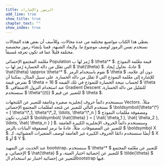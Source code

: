 ```yaml
---
title: الرموز والإشارات
add_line: true
show_title: true
chapter_text: ""
show_index: true
---
```


يغطي هذا الكتاب مواضيع مختلفة من عدة مجالات، وللأسف أن بعض هذه المجالات نستخدم نفس الرموز لوصف موضوع ما. ولإبعاد الشبهة، قمنا بإنشاء رموز مخصصة مختلفة قليلاً عما قد تكون تعرفه مُسبقاً.<br />

معْلمة المجتمع الإحصائي Population رُمز لها ب $ \theta^* $. قيمة معْلمة النموذج التي تقلل من دالة الخسارة رُمز لها ب $ \hat{\theta} $. عادةً، نحاول إيجاد $ \hat{\theta} \approx \theta^* $.
نقوم باستخدام الرمز $ \theta $ دون أي علامة، للإشارة إلى معْلمة النموذج التي لا تقلل من دالة الخسارة. على سبيل المثال، يمكننا أن نفترض قيمة $ \theta = 16 $ لحساب نتيجة الخسارة للنموذج في تلك القيمة $ \theta $.
عند استخدام النزول الاشتقاقي Gradient Descent للتقليل من دالة الخسارة، سنستخدم $ \theta^{(t)} $ للتعبير عن قيم $ \theta $.


سنستخدم دائماً حروف إنجليزية صغيرة وغامقة للتعبير عن المُتجهات Vectors. مثلاً، نستخدم التالي للتعبير عن مُتجه لمعْلمات المجتمع الإحصائي $ \boldsymbol{\theta^\\*} = [ \theta^\\\*_1, \theta^\\\*_2, \ldots, \theta^\\\*_n ] $ ومصفوفة معْلمات النموذج المُدَرب تكون $ \boldsymbol{ \hat{\theta} } = [ \hat{ \theta_1 }, \hat{ \theta_2 }, \ldots, \hat{ \theta_n } ] $.
وسنستخدم دائماً الحروف الإنجليزية الكبيرة الغامقة للتعبير عن المصفوفات. مثلاً، عادةً ما نرمز لمصفوفة البيانات بالرمز $ \boldsymbol X $.
أَيضًا سنستخدم دائمًا الحروف الكبيرة غير الغامقة لوصف المتغيرات العشوائية، كـ $ X $ أو $ Y $.

عند الحديث عن التمهيد bootstrap، سنستخدم $ \theta^* $ للتعبير عن معْلمة المجتمع الإحصائي، و $ \hat{\theta} $ للتعبير عن إحصائية اختبار العينة، و $ \tilde{\theta} $ للتعبير عن إحصائية اختبار تم استخدام الbootstrap فيها.
